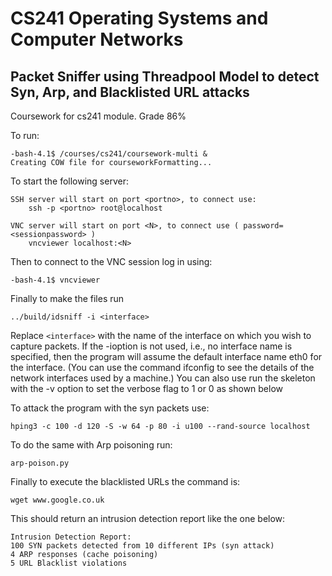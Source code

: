 # CS241 Operating Systems and Computer Networks

## Packet Sniffer using Threadpool Model to detect Syn, Arp, and Blacklisted URL attacks

Coursework for cs241 module.
Grade 86%

To run:
```
-bash-4.1$ /courses/cs241/coursework-multi &
Creating COW file for courseworkFormatting...
```
To start the following server:
```
SSH server will start on port <portno>, to connect use:
    ssh -p <portno> root@localhost

VNC server will start on port <N>, to connect use ( password= <sessionpassword> )
    vncviewer localhost:<N>
```
Then to connect to the VNC session log in using:
```
-bash-4.1$ vncviewer
```
Finally to make the files run
```
../build/idsniff -i <interface> 
```
Replace `<interface>` with the name of the interface on which you wish to capture packets. If the -ioption is not used, i.e., no interface name is specified, then the program will assume the default interface name eth0 for the interface. (You can use the command ifconfig to see the details of the network interfaces used by a machine.)
You can also use run the skeleton with the -v option to set the verbose flag to 1 or 0 as shown below

To attack the program with the syn packets use:
```
hping3 -c 100 -d 120 -S -w 64 -p 80 -i u100 --rand-source localhost
```
To do the same with Arp poisoning run:
```
arp-poison.py
```
Finally to execute the blacklisted URLs the command is:
```
wget www.google.co.uk
```
This should return an intrusion detection report like the one below:
```
Intrusion Detection Report:
100 SYN packets detected from 10 different IPs (syn attack)
4 ARP responses (cache poisoning)
5 URL Blacklist violations
```


